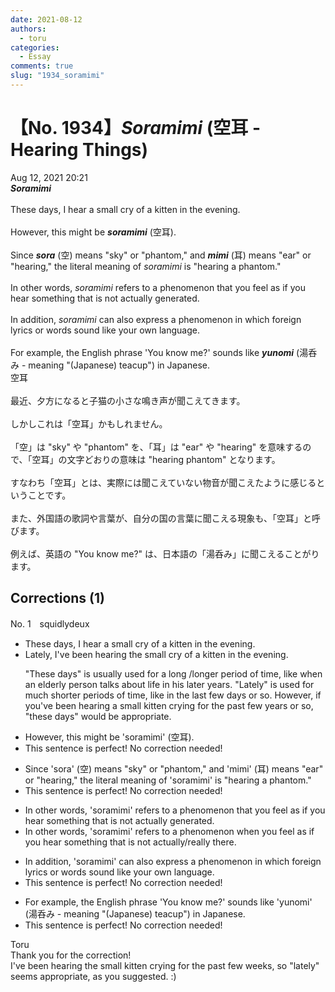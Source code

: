 ```yaml
---
date: 2021-08-12
authors:
  - toru
categories:
  - Essay
comments: true
slug: "1934_soramimi"
---
```


# 【No. 1934】<strong><em>Soramimi</strong></em> (空耳 - Hearing Things)
<div class="date">Aug 12, 2021 20:21</div>
<div id="post"><div id="body_show_ori">
<strong><em>Soramimi</strong></em><br/><br/>These days, I hear a small cry of a kitten in the evening.<br/><br/>However, this might be <strong><em>soramimi</em></strong> (空耳).<br/><br/>Since <strong><em>sora</em></strong> (空) means "sky" or "phantom," and <strong><em>mimi</em></strong> (耳) means "ear" or "hearing," the literal meaning of <em>soramimi</em> is "hearing a phantom."<br/><br/>In other words, <em>soramimi</em> refers to a phenomenon that you feel as if you hear something that is not actually generated.<br/><br/>In addition, <em>soramimi</em> can also express a phenomenon in which foreign lyrics or words sound like your own language.<br/><br/>For example, the English phrase 'You know me?' sounds like <strong><em>yunomi</em></strong> (湯呑み - meaning "(Japanese) teacup") in Japanese.
</div></div>

<!-- more -->

<div id="post_ja"><div id="body_show_mo">
空耳<br/><br/>最近、夕方になると子猫の小さな鳴き声が聞こえてきます。<br/><br/>しかしこれは「空耳」かもしれません。<br/><br/>「空」は "sky" や "phantom" を、「耳」は "ear" や "hearing" を意味するので、「空耳」の文字どおりの意味は "hearing phantom" となります。<br/><br/>すなわち「空耳」とは、実際には聞こえていない物音が聞こえたように感じるということです。<br/><br/>また、外国語の歌詞や言葉が、自分の国の言葉に聞こえる現象も、「空耳」と呼びます。<br/><br/>例えば、英語の "You know me?" は、日本語の「湯呑み」に聞こえることがります。
</div></div>

## Corrections (1)
<div id="block"><div class="first_name"> No. 1　<span class="just_name">squidlydeux</span></div><div id="block2">
<ul class="correction_field">
<li class="incorrect">These days, I hear a small cry of a kitten in the evening.</li>
<li class="corrected correct">
<span class="f_blue">Lately, I've been hearing the</span> small cry of a kitten in the evening.
<p class="correction_comment">"These days" is usually used for a long /longer period of time, like when an elderly person talks about life in his later years.  "Lately" is used for much shorter periods of time, like in the last few days or so.  However, if you've been hearing a small kitten crying for the past few years or so, "these days" would be appropriate.</p>
</li>
</ul>
<ul class="correction_field">
<li class="incorrect">However, this might be 'soramimi' (空耳).</li>
<li class="corrected perfect">This sentence is perfect! No correction needed!</li>
</ul>
<ul class="correction_field">
<li class="incorrect">Since 'sora' (空) means "sky" or "phantom," and 'mimi' (耳) means "ear" or "hearing," the literal meaning of 'soramimi' is "hearing a phantom."</li>
<li class="corrected perfect">This sentence is perfect! No correction needed!</li>
</ul>
<ul class="correction_field">
<li class="incorrect">In other words, 'soramimi' refers to a phenomenon that you feel as if you hear something that is not actually generated.</li>
<li class="corrected correct">
In other words, 'soramimi' refers to a phenomenon when you feel as if you hear something that is not actually/<span class="f_blue">really</span> <span class="f_blue">there</span>.
</li>
</ul>
<ul class="correction_field">
<li class="incorrect">In addition, 'soramimi' can also express a phenomenon in which foreign lyrics or words sound like your own language.</li>
<li class="corrected perfect">This sentence is perfect! No correction needed!</li>
</ul>
<ul class="correction_field">
<li class="incorrect">For example, the English phrase 'You know me?' sounds like 'yunomi' (湯呑み - meaning "(Japanese) teacup") in Japanese.</li>
<li class="corrected perfect">This sentence is perfect! No correction needed!</li>
</ul>
</div><div class="name"><span class="just_name">Toru</span><br>
Thank you for the correction!<br/>I've been hearing the small kitten crying for the past few weeks, so "lately" seems appropriate, as you suggested. :)
</div>
</div>
